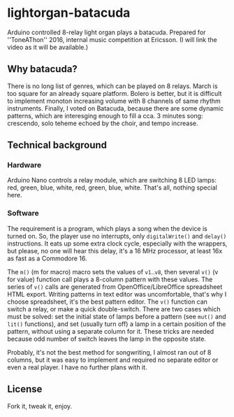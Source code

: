 # lightorgan-batacuda
Arduino controlled 8-relay light organ plays a batacuda.
Prepared for ''ToneAThon'' 2016,
internal music competition at Ericsson.
(I will link the video as it will be available.)

## Why batacuda? ##

There is no long list of genres,
which can be played on 8 relays.
March is too square for an already square platform.
Bolero is better, but it is difficult to
implement monoton increasing volume with
8 channels of same rhythm instruments.
Finally, I voted on Batacuda, because there are some
dynamic patterns, which are interesging enough to
fill a cca. 3 minutes song: crescendo,
solo teheme echoed by the choir,
and tempo increase.

## Technical background ##

### Hardware ###

Arduino Nano controls a relay module,
which are switching 8 LED lamps:
red, green, blue, white, red, green, blue, white.
That's all, nothing special here.

### Software ###

The requirement is a program, which plays a song when the
device is turned on.
So, the player use no interrupts,
only `digitalWrite()` and `delay()`
instructions.
It eats up some extra clock cycle, especially with the wrappers,
but please, no one will hear this delay,
it's a 16 MHz processor,
at least 16x as fast as a Commodore 16.

The `m()` (m for macro) macro sets the values of `v1`..`v8`,
then several `v()` (v for value) function call plays a
8-column pattern with these values.
The series of `v()` calls are generated from
OpenOffice/LibreOffice spreadsheet HTML export.
Writing patterns in text editor was uncomfortable,
that's why I choose spreadsheet, it's
the best pattern editor.
The `v()` function can switch a relay,
or make a quick double-switch.
There are two cases which must be solved:
set the initial state of lamps before a pattern
(see `mut()` and `lit()` functions),
and set (usually turn off) a lamp in a certain
position of the pattern, without using a separate column for it.
These tricks are needed because odd number of switch
leaves the lamp in the opposite state.

Probably, it's not the best method for songwriting,
I almost ran out of 8 columns, but it was
easy to implement and required no separate
editor or even a real player.
I have no further plans with it.

## License ##

Fork it, tweak it, enjoy.

